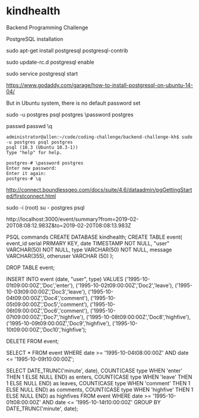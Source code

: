 # kindhealth
Backend Programming Challenge


PostgreSQL installation

sudo apt-get install postgresql postgresql-contrib

sudo update-rc.d postgresql enable

sudo service postgresql start

https://www.godaddy.com/garage/how-to-install-postgresql-on-ubuntu-14-04/

But in Ubuntu system, there is no default password set

sudo -u postgres psql postgres
\password postgres

passwd
passwd
\q

```
administrator@allen:~/code/coding-challenge/backend-challenge-kh$ sudo -u postgres psql postgres
psql (10.3 (Ubuntu 10.3-1))
Type "help" for help.

postgres-# \password postgres
Enter new password: 
Enter it again: 
postgres-# \q

```

http://connect.boundlessgeo.com/docs/suite/4.6/dataadmin/pgGettingStarted/firstconnect.html

sudo -i (root)
su - postgres
psql

http://localhost:3000/event/summary?from=2019-02-20T08:08:12.983Z&to=2019-02-20T08:08:13.983Z


PSQL commands
CREATE DATABASE kindhealth;
CREATE TABLE event(
    event_id serial PRIMARY KEY,
    date TIMESTAMP NOT NULL,
    "user" VARCHAR(50) NOT NULL,
    type VARCHAR(50) NOT NULL,
    message VARCHAR(355),
    otheruser VARCHAR (50)
);

DROP TABLE event;

INSERT INTO event (date, "user", type)
VALUES
('1995-10-01t09:00:00Z','Doc','enter'),
('1995-10-02t09:00:00Z','Doc2','leave'),
('1995-10-03t09:00:00Z','Doc3','leave'),
('1995-10-04t09:00:00Z','Doc4','comment'),
('1995-10-05t09:00:00Z','Doc5','comment'),
('1995-10-06t09:00:00Z','Doc6','comment'),
('1995-10-07t09:00:00Z','Doc7','highfive'),
('1995-10-08t09:00:00Z','Doc8','highfive'),
('1995-10-09t09:00:00Z','Doc9','highfive'),
('1995-10-10t09:00:00Z','Doc10','highfive');

DELETE FROM event;

SELECT * FROM event WHERE date >= '1995-10-04t08:00:00Z' AND date <= '1995-10-09t10:00:00Z';

SELECT 
    DATE_TRUNC('minute', date),
    COUNT(CASE type WHEN 'enter' THEN 1 ELSE NULL END) as enters,
    COUNT(CASE type WHEN 'leave' THEN 1 ELSE NULL END) as leaves,
    COUNT(CASE type WHEN 'comment' THEN 1 ELSE NULL END) as comments,
    COUNT(CASE type WHEN 'highfive' THEN 1 ELSE NULL END) as highfives
FROM event WHERE date >= '1995-10-01t08:00:00Z' AND date <= '1995-10-14t10:00:00Z'
GROUP BY DATE_TRUNC('minute', date);


